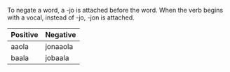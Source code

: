 To negate a word, a -jo is attached before the word. 
When the verb begins with a vocal, instead of -jo, -jon is attached.

| Positive | Negative |
| -------- | -------- |
| aaola    | jonaaola |
| baala    | jobaala  |
